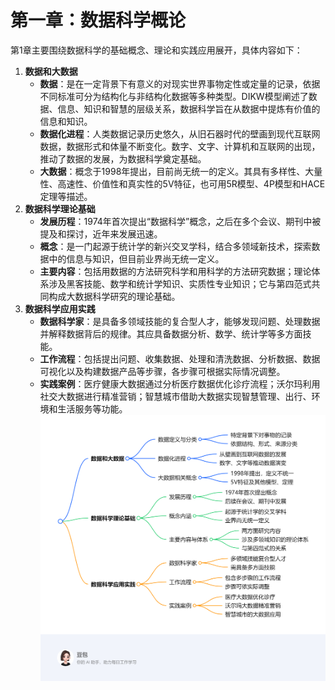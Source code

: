 # 第一章：数据科学概论
第1章主要围绕数据科学的基础概念、理论和实践应用展开，具体内容如下：

1. **数据和大数据**
    - **数据**：是在一定背景下有意义的对现实世界事物定性或定量的记录，依据不同标准可分为结构化与非结构化数据等多种类型。DIKW模型阐述了数据、信息、知识和智慧的层级关系，数据科学旨在从数据中提炼有价值的信息和知识。
    - **数据化进程**：人类数据记录历史悠久，从旧石器时代的壁画到现代互联网数据，数据形式和体量不断变化。数字、文字、计算机和互联网的出现，推动了数据的发展，为数据科学奠定基础。
    - **大数据**：概念于1998年提出，目前尚无统一的定义。其具有多样性、大量性、高速性、价值性和真实性的5V特征，也可用5R模型、4P模型和HACE定理等描述。
2. **数据科学理论基础**
    - **发展历程**：1974年首次提出“数据科学”概念，之后在多个会议、期刊中被提及和探讨，近年来发展迅速。
    - **概念**：是一门起源于统计学的新兴交叉学科，结合多领域新技术，探索数据中的信息与知识，但目前业界尚无统一定义。
    - **主要内容**：包括用数据的方法研究科学和用科学的方法研究数据；理论体系涉及黑客技能、数学和统计学知识、实质性专业知识；它与第四范式共同构成大数据科学研究的理论基础。
3. **数据科学应用实践**
    - **数据科学家**：是具备多领域技能的复合型人才，能够发现问题、处理数据并解释数据背后的规律。其应具备数据分析、数学、统计学等多方面技能。
    - **工作流程**：包括提出问题、收集数据、处理和清洗数据、分析数据、数据可视化以及构建数据产品等步骤，各步骤可根据实际情况调整。
    - **实践案例**：医疗健康大数据通过分析医疗数据优化诊疗流程；沃尔玛利用社交大数据进行精准营销；智慧城市借助大数据实现智慧管理、出行、环境和生活服务等功能。 
![exported_image.png](exported_image.png)